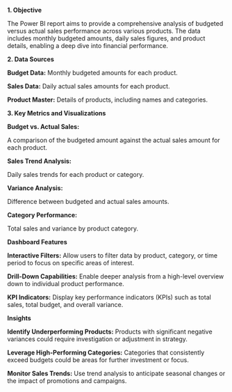 **1. Objective**

The Power BI report aims to provide a comprehensive analysis of budgeted versus actual sales performance across various products. The data includes monthly budgeted amounts, daily sales figures, and product details, enabling a deep dive into financial performance.

**2. Data Sources**

  **Budget Data:** Monthly budgeted amounts for each product.
  
  **Sales Data:** Daily actual sales amounts for each product.
  
  **Product Master:** Details of products, including names and categories.

**3. Key Metrics and Visualizations**

  **Budget vs. Actual Sales:**
  
  A comparison of the budgeted amount against the actual sales amount for each product.

  **Sales Trend Analysis:**
  
  Daily sales trends for each product or category.

  **Variance Analysis:**
  
  Difference between budgeted and actual sales amounts.

  **Category Performance:**
  
  Total sales and variance by product category.

**Dashboard Features**
  
  **Interactive Filters:** Allow users to filter data by product, category, or time period to focus on specific areas of interest.
  
  **Drill-Down Capabilities:** Enable deeper analysis from a high-level overview down to individual product performance.
  
  **KPI Indicators:** Display key performance indicators (KPIs) such as total sales, total budget, and overall variance.

**Insights**

**Identify Underperforming Products:** Products with significant negative variances could require investigation or adjustment in strategy.

**Leverage High-Performing Categories:** Categories that consistently exceed budgets could be areas for further investment or focus.

**Monitor Sales Trends:** Use trend analysis to anticipate seasonal changes or the impact of promotions and campaigns.

